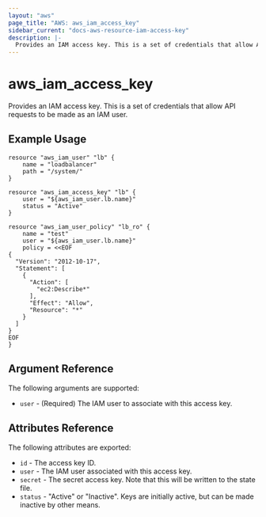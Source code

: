 ```yaml
---
layout: "aws"
page_title: "AWS: aws_iam_access_key"
sidebar_current: "docs-aws-resource-iam-access-key"
description: |-
  Provides an IAM access key. This is a set of credentials that allow API requests to be made as an IAM user.
---
```


# aws\_iam\_access\_key

Provides an IAM access key. This is a set of credentials that allow API requests to be made as an IAM user.

## Example Usage

```
resource "aws_iam_user" "lb" {
    name = "loadbalancer"
    path = "/system/"
}

resource "aws_iam_access_key" "lb" {
    user = "${aws_iam_user.lb.name}"
    status = "Active"
}

resource "aws_iam_user_policy" "lb_ro" {
    name = "test"
    user = "${aws_iam_user.lb.name}"
    policy = <<EOF
{
  "Version": "2012-10-17",
  "Statement": [
    {
      "Action": [
        "ec2:Describe*"
      ],
      "Effect": "Allow",
      "Resource": "*"
    }
  ]
}
EOF
}
```

## Argument Reference

The following arguments are supported:

* `user` - (Required) The IAM user to associate with this access key.

## Attributes Reference

The following attributes are exported:

* `id` - The access key ID.
* `user` - The IAM user associated with this access key.
* `secret` - The secret access key. Note that this will be written to the state file.
* `status` - "Active" or "Inactive". Keys are initially active, but can be made
	inactive by other means.
